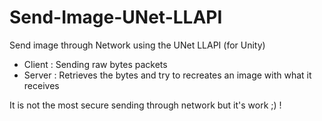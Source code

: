 # Send-Image-UNet-LLAPI
Send image through Network using the UNet LLAPI (for Unity)
- Client : Sending raw bytes packets
- Server : Retrieves the bytes and try to recreates an image with what it receives

It is not the most secure sending through network but it's work ;) !

